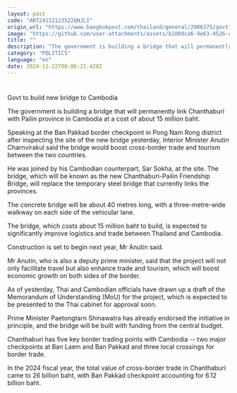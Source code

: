```yaml
---
layout: post
code: "ART24112123522QNJLI"
origin_url: "https://www.bangkokpost.com/thailand/general/2906375/govt-to-build-new-bridge-to-cambodia"
image: "https://github.com/user-attachments/assets/b100dca6-9e63-4526-ac1b-de29c648af64"
title: ""
description: "The government is building a bridge that will permanently link Chanthaburi with Pailin province in Cambodia at a cost of about 15 million baht."
category: "POLITICS"
language: "en"
date: 2024-11-22T00:06:21.428Z
---
```


# 

Govt to build new bridge to Cambodia

The government is building a bridge that will permanently link Chanthaburi with Pailin province in Cambodia at a cost of about 15 million baht.

Speaking at the Ban Pakkad border checkpoint in Pong Nam Rong district after inspecting the site of the new bridge yesterday, Interior Minister Anutin Charnvirakul said the bridge would boost cross-border trade and tourism between the two countries.

He was joined by his Cambodian counterpart, Sar Sokha, at the site. The bridge, which will be known as the new Chanthaburi-Pailin Friendship Bridge, will replace the temporary steel bridge that currently links the provinces.

The concrete bridge will be about 40 metres long, with a three-metre-wide walkway on each side of the vehicular lane.

The bridge, which costs about 15 million baht to build, is expected to significantly improve logistics and trade between Thailand and Cambodia.

Construction is set to begin next year, Mr Anutin said.

Mr Anutin, who is also a deputy prime minister, said that the project will not only facilitate travel but also enhance trade and tourism, which will boost economic growth on both sides of the border.

As of yesterday, Thai and Cambodian officials have drawn up a draft of the Memorandum of Understanding (MoU) for the project, which is expected to be presented to the Thai cabinet for approval soon.

Prime Minister Paetongtarn Shinawatra has already endorsed the initiative in principle, and the bridge will be built with funding from the central budget.

Chanthaburi has five key border trading points with Cambodia -- two major checkpoints at Ban Laem and Ban Pakkad and three local crossings for border trade.

In the 2024 fiscal year, the total value of cross-border trade in Chanthaburi came to 26 billion baht, with Ban Pakkad checkpoint accounting for 6.12 billion baht.